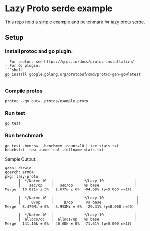 # Lazy Proto serde example

This repo hold a simple example and benchmark for lazy proto serde.

##  Setup 

### Install protoc and go plugin. 
    - For protoc, see https://grpc.io/docs/protoc-installation/
    - For Go plugin:
    ```shell
    go install google.golang.org/protobuf/cmd/protoc-gen-go@latest
    ```

### Compile protos:
```shell
protoc --go_out=. protos/example.proto
```

### Run test
```shell
go test
```

### Run benchmark
```shell
go test -bench=. -benchmem -count=10 | tee stats.txt
benchstat -row .name -col .fullname stats.txt
```

Sample Output:
```shell
goos: darwin
goarch: arm64
pkg: lazy-proto
      │  */Naive-10  │              */Lazy-10              │
      │    sec/op    │   sec/op     vs base                │
Merge   16.821m ± 3%   2.677m ± 6%  -84.09% (p=0.000 n=10)

      │  */Naive-10  │              */Lazy-10               │
      │     B/op     │     B/op      vs base                │
Merge   8.479Mi ± 0%   5.993Mi ± 0%  -29.31% (p=0.000 n=10)

      │  */Naive-10  │              */Lazy-10              │
      │  allocs/op   │  allocs/op   vs base                │
Merge   141.16k ± 0%   40.08k ± 0%  -71.61% (p=0.000 n=10)
```
